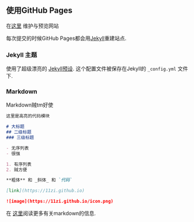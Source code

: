 ## 使用GitHub Pages

在[这里](https://github.com/11zi/11zi.github.io/edit/master/README.md) 维护与预览网站

每次提交的时候GitHub Pages都会用[Jekyll](https://jekyllrb.com/)重建站点.

### Jekyll 主题

使用了超级漂亮的 [Jekyll预设](https://github.com/11zi/11zi.github.io/settings). 这个配置文件被保存在Jekyll的 `_config.yml` 文件下.

### Markdown

Markdown贼tm好使

```markdown
这里是高亮的代码模块

# 大标题
## 二级标题
### 三级标题

- 无序列表
- 很强

1. 有序列表
2. 贼方便

**粗体** 和 _斜体_ 和 `代码`

[link](https://11zi.github.io)

![image](https://11zi.github.io/icon.png)

```

在 [这里](https://guides.github.com/features/mastering-markdown/)阅读更多有关markdown的信息.

